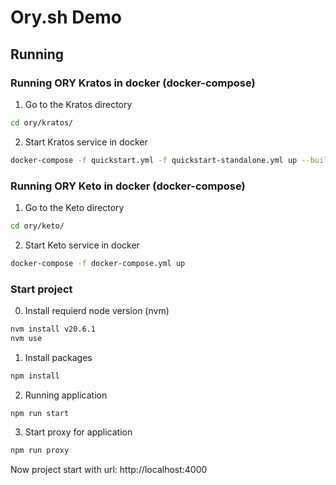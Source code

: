 # Ory.sh Demo

## Running

### Running ORY Kratos in docker (docker-compose)

1. Go to the Kratos directory

```bash
cd ory/kratos/
```

2. Start Kratos service in docker

```bash
docker-compose -f quickstart.yml -f quickstart-standalone.yml up --build --force-recreate
```

### Running ORY Keto in docker (docker-compose)

1. Go to the Keto directory

```bash
cd ory/keto/
```

2. Start Keto service in docker

```bash
docker-compose -f docker-compose.yml up
```

### Start project

0. Install requierd node version (nvm)

```bash
nvm install v20.6.1
nvm use
```

1. Install packages

```bash
npm install
```

2. Running application

```bash
npm run start
```

3. Start proxy for application

```bash
npm run proxy
```

Now project start with url: http://localhost:4000
